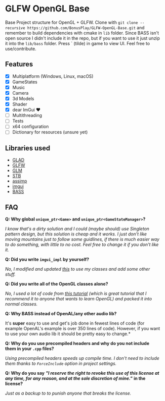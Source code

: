 # GLFW OpenGL Base
Base Project structure for OpenGL + GLFW. Clone with
`git clone --recursive https://github.com/BonusPlay/GLFW-OpenGL-Base.git`
and remember to build dependencies with cmake in `lib` folder. Since BASS isn't open source I didn't include it in the repo, but if you want to use it just unzip it into the `lib/bass` folder. Press ` (tilde) in game to view UI. Feel free to use/contribute.

## Features
- [x] Multiplatform (Windows, Linux, macOS)
- [x] GameStates
- [x] Music
- [x] Camera
- [x] 3d Models
- [x] Shader
- [x] dear ImGui ❤️
- [ ] Multithreading
- [ ] Tests
- [ ] x64 configuration
- [ ] Dictionary for resources (unsure yet)

## Libraries used
- [GLAD](https://github.com/Dav1dde/glad)
- [GLFW](https://github.com/glfw/glfw)
- [GLM](https://github.com/g-truc/glm)
- [STB](https://github.com/nothings/stb)
- [assimp](https://github.com/assimp/assimp)
- [imgui](https://github.com/ocornut/imgui)
- [BASS](https://www.un4seen.com/)

## FAQ
**Q: Why global `unique_ptr<Game>` and `unique_ptr<GameStateManager>`?**

*I know that's a dirty solution and I could (maybe should) use Singleton pattern design, but this solution is cheap and it works. I just don't like moving mountains just to follow some guidlines, if there is much easier way to do something, with little to no cost. Feel free to change it if you don't like it.*

**Q: Did you write `imgui_impl` by yourself?**

*No, I modified and updated [this](https://github.com/ocornut/imgui/tree/master/examples/opengl3_example) to use my classes and add some other stuff.*

**Q: Did you write all of the OpenGL classes alone?**

*No, I used a lot of code from [this tutorial](https://learnopengl.com) (which is great tutorial that I recommend it to anyone that wants to learn OpenGL) and packed it into normal classes.*

**Q: Why BASS instead of OpenAL/any other audio lib?**

It's **super** easy to use and get's job done in fewest lines of code (for example OpenAL's example is over 350 lines of code). However, if you want to use your own audio lib it should be pretty easy to change.*

**Q: Why do you use precompiled headers and why do you not include them in your `.cpp` files?**

*Using precompiled headers speeds up compile time. I don't need to include them thanks to `ForceInclude` option in project settings.*

**Q: Why do you say** ***"I reserve the right to revoke this use of this license at any time, for any reason, and at the sole discretion of mine."*** **in the license?**

*Just as a backup to to punish anyone that breaks the license.*